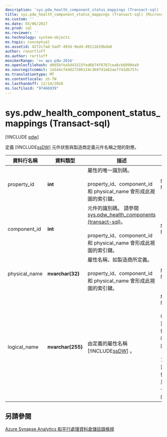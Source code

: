 ```yaml
---
description: 'sys.pdw_health_component_status_mappings (Transact-sql) '
title: sys.pdw_health_component_status_mappings (Transact-sql) |Microsoft Docs
ms.custom: ''
ms.date: 03/06/2017
ms.prod: sql
ms.reviewer: ''
ms.technology: system-objects
ms.topic: conceptual
ms.assetid: 4272cfad-5ad7-493d-9edd-d9111619bda0
author: ronortloff
ms.author: rortloff
monikerRange: '>= aps-pdw-2016'
ms.openlocfilehash: d0d5bfea5d43315fed6b74f8767cea6cb89904a9
ms.sourcegitcommit: 1a544cf4dd2720b124c3697d1e62ae7741db757c
ms.translationtype: MT
ms.contentlocale: zh-TW
ms.lasthandoff: 12/14/2020
ms.locfileid: "97466939"
---
```

# <a name="syspdw_health_component_status_mappings-transact-sql"></a>sys.pdw_health_component_status_mappings (Transact-sql) 
[!INCLUDE [pdw](../../includes/applies-to-version/pdw.md)]

  定義 [!INCLUDE[ssDW](../../includes/ssdw-md.md)] 元件狀態與製造商定義元件名稱之間的對應。  
  
|資料行名稱|資料類型|描述|範圍|  
|-----------------|---------------|-----------------|-----------|  
|property_id|**int**|屬性的唯一識別碼。<br /><br /> property_id、component_id 和 physical_name 會形成此視圖的索引鍵。|NOT NULL|  
|component_id|**int**|元件的識別碼。 請參閱 [sys.pdw_health_components &#40;transact-sql&#41;](../../relational-databases/system-catalog-views/sys-pdw-health-components-transact-sql.md)。<br /><br /> property_id、component_id 和 physical_name 會形成此視圖的索引鍵。|NOT NULL|  
|physical_name|**nvarchar(32)**|屬性名稱，如製造商所定義。<br /><br /> property_id、component_id 和 physical_name 會形成此視圖的索引鍵。|NOT NULL|  
|logical_name|**nvarchar(255)**|由定義的屬性名稱 [!INCLUDE[ssDW](../../includes/ssdw-md.md)] 。|NOT NULL<br /><br /> 0-裝置實例是唯一的。<br /><br /> 1-裝置實例不是唯一的。|  
  
## <a name="see-also"></a>另請參閱  
 [Azure Synapse Analytics 和平行處理資料倉儲目錄檢視](../../relational-databases/system-catalog-views/sql-data-warehouse-and-parallel-data-warehouse-catalog-views.md)  
  
  
